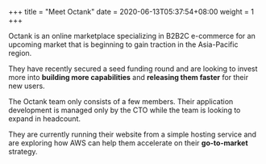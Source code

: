 +++
title = "Meet Octank"
date =  2020-06-13T05:37:54+08:00
weight = 1
+++


Octank is an online marketplace specializing in B2B2C e-commerce for an upcoming market that is beginning to gain traction in the Asia-Pacific region. 

They have recently secured a seed funding round and are looking to invest more into **building more capabilities** and **releasing them faster** for their new users. 

The Octank team only consists of a few members. Their application development is managed only by the CTO while the team is looking to expand in headcount. 

They are currently running their website from a simple hosting service and are exploring how AWS can help them accelerate on their **go-to-market** strategy. 